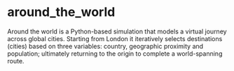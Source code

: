 # around_the_world
Around the world is a Python-based simulation that models a virtual journey across global cities. Starting from London it iteratively selects destinations (cities) based on three variables: country, geographic proximity and population; ultimately returning to the origin to complete a world-spanning route.
